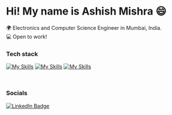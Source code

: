 Hi! My name is Ashish Mishra 😄
========================================================================================================================================

🌍 Electronics and Computer Science Engineer in Mumbai, India.
<br/>
💻  Open to work!
<br/>

### Tech stack


[![My Skills](https://skillicons.dev/icons?i=html,css,js)](https://skillicons.dev) [![My Skills](https://skillicons.dev/icons?i=py,mysql)](https://skillicons.dev) [![My Skills](https://skillicons.dev/icons?i=aws,bootstrap,figma)](https://skillicons.dev)  

<br/>

### Socials

<div id="badges">
  <a href="https://www.linkedin.com/in/ashish-mishra-0ba996217/">
    <img src="https://img.shields.io/badge/LinkedIn-blue?style=for-the-badge&logo=linkedin&logoColor=white" alt="LinkedIn Badge"/>
  </a>
</div>
